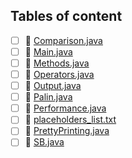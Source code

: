 ## Tables of content
- [ ] 📄 [Comparison.java](./Comparison.java)
- [ ] 📄 [Main.java](./Main.java)
- [ ] 📄 [Methods.java](./Methods.java)
- [ ] 📄 [Operators.java](./Operators.java)
- [ ] 📄 [Output.java](./Output.java)
- [ ] 📄 [Palin.java](./Palin.java)
- [ ] 📄 [Performance.java](./Performance.java)
- [ ] 📄 [placeholders_list.txt](./placeholders_list.txt)
- [ ] 📄 [PrettyPrinting.java](./PrettyPrinting.java)
- [ ] 📄 [SB.java](./SB.java)

